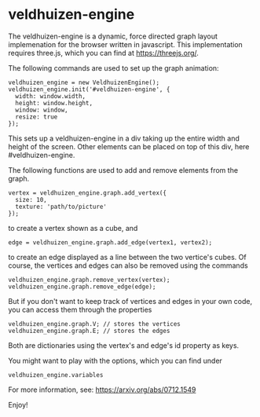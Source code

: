 # veldhuizen-engine

The veldhuizen-engine is a dynamic, force directed graph layout implemenation for the browser written in javascript. This implementation requires three.js, which you can find at https://threejs.org/.

The following commands are used to set up the graph animation:

    veldhuizen_engine = new VeldhuizenEngine();
    veldhuizen_engine.init('#veldhuizen-engine', {
      width: window.width, 
      height: window.height, 
      window: window,
      resize: true
    });
    
This sets up a veldhuizen-engine in a div taking up the entire width and height of the screen. Other elements can be placed on top of this div, here #veldhuizen-engine.

The following functions are used to add and remove elements from the graph. 

    vertex = veldhuizen_engine.graph.add_vertex({
      size: 10,
      texture: 'path/to/picture'
    });
    
to create a vertex shown as a cube, and 

    edge = veldhuizen_engine.graph.add_edge(vertex1, vertex2);
    
to create an edge displayed as a line between the two vertice's cubes. Of course, the vertices and edges can also be removed using the commands

    veldhuizen_engine.graph.remove_vertex(vertex);
    veldhuizen_engine.graph.remove_edge(edge);
    
But if you don't want to keep track of vertices and edges in your own code, you can access them through the properties

    veldhuizen_engine.graph.V; // stores the vertices
    veldhuizen_engine.graph.E; // stores the edges

Both are dictionaries using the vertex's and edge's id property as keys. 

You might want to play with the options, which you can find under 

    veldhuizen_engine.variables
    
For more information, see: https://arxiv.org/abs/0712.1549

Enjoy!
